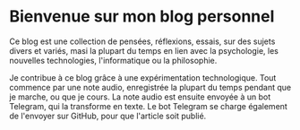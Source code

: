 # Bienvenue sur mon blog personnel

Ce blog est une collection de pensées, réflexions, essais, sur des sujets divers et variés, masi la plupart du temps en lien avec la psychologie, les nouvelles technologies, l'informatique ou la philosophie. 

Je contribue à ce blog grâce à une expérimentation technologique. Tout commence par une note audio, enregistrée la plupart du temps pendant que je marche, ou que je cours. La note audio est ensuite envoyée à un bot Telegram, qui la transforme en texte. Le bot Telegram se charge également de l'envoyer sur GitHub, pour que l'article soit publié. 
